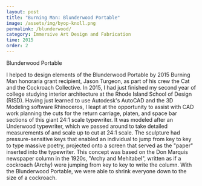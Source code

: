 ```yaml
---
layout: post
title: "Burning Man: Blunderwood Portable"
image: /assets/img/byop-knoll.png
permalink: /blunderwood/
category: Immersive Art Design and Fabrication
time: 2015
order: 2
---
```



Blunderwood Portable

I helped to design elements of the Blunderwood Portable by 2015 Burning Man honoraria grant recipient, Jason Turgeon, as part of his crew the Cat and the Cockroach Collective. In 2015, I had just finished my second year of college studying interior architecture at the Rhode Island School of Design (RISD). Having just learned to use Autodesk's AutoCAD and the 3D Modeling software Rhinoceros, I leapt at the opportunity to assist with CAD work planning the cuts for the return carriage, platen, and space bar sections of this giant 24:1 scale typewriter. It was modeled after an Underwood typewriter, which we passed around to take detailed measurements of and scale up to cut at 24:1 scale. The sculpture had pressure-sensitive keys that enabled an individual to jump from key to key to type massive poetry, projected onto a screen that served as the "paper" inserted into the typewriter. This concept was based on the Don Marquis newspaper column in the 1920s, "Archy and Mehitabel", written as if a cockroach (Archy) were jumping from key to key to write the column. With the Blunderwood Portable, we were able to shrink everyone down to the size of a cockroach. 